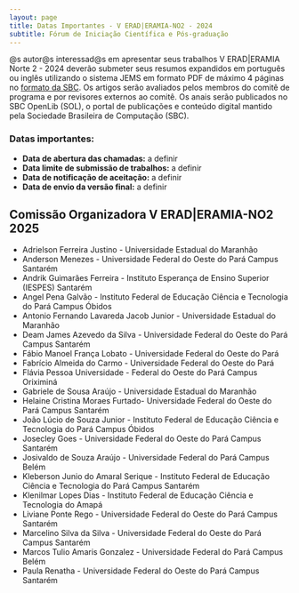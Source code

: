 ```yaml
---
layout: page
title: Datas Importantes - V ERAD|ERAMIA-NO2 - 2024
subtitle: Fórum de Iniciação Científica e Pós-graduação
---
```



@s autor@s interessad@s em apresentar seus trabalhos V ERAD\|ERAMIA Norte 2 - 2024 deverão submeter seus resumos expandidos em português ou inglês utilizando o sistema JEMS em formato PDF de máximo 4 páginas no [formato da SBC](https://www.sbc.org.br/wp-content/uploads/2024/07/modelosparapublicaodeartigos.zip). Os artigos serão avaliados pelos membros do comitê de programa e por revisores externos ao comitê. Os anais serão publicados no SBC OpenLib (SOL), o portal de publicações e conteúdo digital mantido pela Sociedade Brasileira de Computação (SBC).


### Datas importantes:
- **Data de abertura das chamadas:** a definir
- **Data limite de submissão de trabalhos:** a definir
- **Data de notificação de aceitação:** a definir
- **Data de envio da versão final:**  a definir
	

## Comissão Organizadora V ERAD\|ERAMIA-NO2 2025  

* Adrielson Ferreira Justino - Universidade Estadual do Maranhão
* Anderson Menezes - Universidade Federal do Oeste do Pará Campus Santarém
* Andrik Guimarães Ferreira - Instituto Esperança de Ensino Superior (IESPES) Santarém
* Angel Pena Galvão - Instituto Federal de Educação Ciência e Tecnologia do Pará Campus Óbidos
* Antonio Fernando Lavareda Jacob Junior - Universidade Estadual do Maranhão
* Deam James Azevedo da Silva - Universidade Federal do Oeste do Pará Campus Santarém
* Fábio Manoel França Lobato - Universidade Federal do Oeste do Pará
* Fabrício Almeida do Carmo - Universidade Federal do Oeste do Pará
* Flávia Pessoa	Universidade - Federal do Oeste do Pará Campus Oriximiná
* Gabriele de Sousa Araújo - Universidade Estadual do Maranhão
* Helaine Cristina Moraes Furtado- Universidade Federal do Oeste do Pará Campus Santarém
* João Lúcio de Souza Junior - Instituto Federal de Educação Ciência e Tecnologia do Pará Campus Óbidos
* Josecley Goes - Universidade Federal do Oeste do Pará Campus Santarém
* Josivaldo de Souza Araújo - Universidade Federal do Pará Campus Belém
* Kleberson Junio do Amaral Serique - Instituto Federal de Educação Ciência e Tecnologia do Pará Campus Santarém
* Klenilmar Lopes Dias - Instituto Federal de Educação Ciência e Tecnologia do Amapá
* Liviane Ponte Rego - Universidade Federal do Oeste do Pará Campus Santarém
* Marcelino Silva da Silva - Universidade Federal do Oeste do Pará Campus Santarém
* Marcos Tulio Amaris Gonzalez - Universidade Federal do Pará Campus Belém
* Paula Renatha - Universidade Federal do Oeste do Pará Campus Santarém
